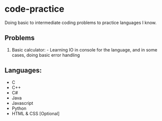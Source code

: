 # code-practice
Doing basic to intermediate coding problems to practice languages I know.

## Problems
1. Basic calculator: - Learning IO in console for the language, and in some cases, doing basic error handling

## Languages:
* C
* C++
* C#
* Java
* Javascript
* Python
* HTML & CSS [Optional]
